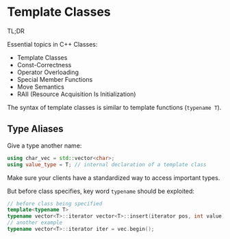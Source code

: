 # Template Classes

TL;DR

Essential topics in C++ Classes:
- Template Classes
- Const-Correctness
- Operator Overloading
- Special Member Functions
- Move Semantics
- RAII (Resource Acquisition Is Initialization)

The syntax of template classes is similar to template functions (`typename T`).

## Type Aliases

Give a type another name:
```cpp
using char_vec = std::vector<char>;
using value_type = T; // internal declaration of a template class
```
Make sure your clients have a standardized way to access important types.

But before class specifies, key word `typename` should be exploited:
```cpp
// before class being specified
template<typename T>
typename vector<T>::iterator vector<T>::insert(iterator pos, int value);
// another example
typename vector<T>::iterator iter = vec.begin();
```